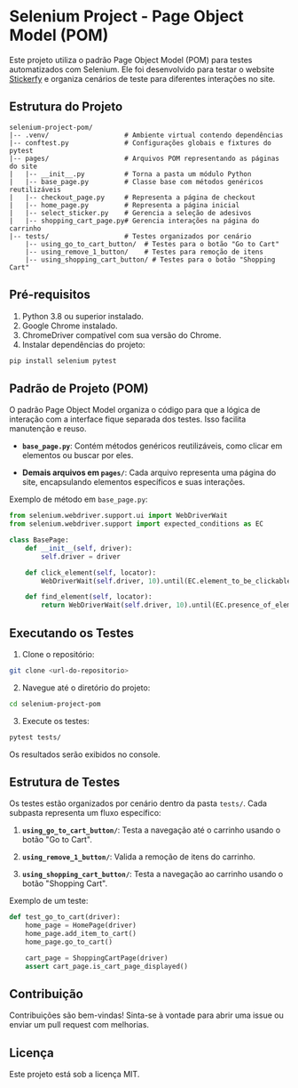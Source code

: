 # Selenium Project - Page Object Model (POM)

Este projeto utiliza o padrão Page Object Model (POM) para testes automatizados com Selenium. Ele foi desenvolvido para testar o website [Stickerfy](https://stickerfy.herokuapp.com/) e organiza cenários de teste para diferentes interações no site.

## Estrutura do Projeto

```
selenium-project-pom/
|-- .venv/                   # Ambiente virtual contendo dependências
|-- conftest.py              # Configurações globais e fixtures do pytest
|-- pages/                   # Arquivos POM representando as páginas do site
|   |-- __init__.py          # Torna a pasta um módulo Python
|   |-- base_page.py         # Classe base com métodos genéricos reutilizáveis
|   |-- checkout_page.py     # Representa a página de checkout
|   |-- home_page.py         # Representa a página inicial
|   |-- select_sticker.py    # Gerencia a seleção de adesivos
|   |-- shopping_cart_page.py# Gerencia interações na página do carrinho
|-- tests/                   # Testes organizados por cenário
    |-- using_go_to_cart_button/  # Testes para o botão "Go to Cart"
    |-- using_remove_1_button/    # Testes para remoção de itens
    |-- using_shopping_cart_button/ # Testes para o botão "Shopping Cart"
```

## Pré-requisitos

1. Python 3.8 ou superior instalado.
2. Google Chrome instalado.
3. ChromeDriver compatível com sua versão do Chrome.
4. Instalar dependências do projeto:

```bash
pip install selenium pytest
```

## Padrão de Projeto (POM)

O padrão Page Object Model organiza o código para que a lógica de interação com a interface fique separada dos testes. Isso facilita manutenção e reuso.

- **`base_page.py`**:
  Contém métodos genéricos reutilizáveis, como clicar em elementos ou buscar por eles.

- **Demais arquivos em `pages/`**:
  Cada arquivo representa uma página do site, encapsulando elementos específicos e suas interações.

Exemplo de método em `base_page.py`:

```python
from selenium.webdriver.support.ui import WebDriverWait
from selenium.webdriver.support import expected_conditions as EC

class BasePage:
    def __init__(self, driver):
        self.driver = driver

    def click_element(self, locator):
        WebDriverWait(self.driver, 10).until(EC.element_to_be_clickable(locator)).click()

    def find_element(self, locator):
        return WebDriverWait(self.driver, 10).until(EC.presence_of_element_located(locator))
```

## Executando os Testes

1. Clone o repositório:

```bash
git clone <url-do-repositorio>
```

2. Navegue até o diretório do projeto:

```bash
cd selenium-project-pom
```

3. Execute os testes:

```bash
pytest tests/
```

Os resultados serão exibidos no console.

## Estrutura de Testes

Os testes estão organizados por cenário dentro da pasta `tests/`. Cada subpasta representa um fluxo específico:

1. **`using_go_to_cart_button/`**:
   Testa a navegação até o carrinho usando o botão "Go to Cart".

2. **`using_remove_1_button/`**:
   Valida a remoção de itens do carrinho.

3. **`using_shopping_cart_button/`**:
   Testa a navegação ao carrinho usando o botão "Shopping Cart".

Exemplo de um teste:

```python
def test_go_to_cart(driver):
    home_page = HomePage(driver)
    home_page.add_item_to_cart()
    home_page.go_to_cart()

    cart_page = ShoppingCartPage(driver)
    assert cart_page.is_cart_page_displayed()
```

## Contribuição

Contribuições são bem-vindas! Sinta-se à vontade para abrir uma issue ou enviar um pull request com melhorias.

## Licença

Este projeto está sob a licença MIT.